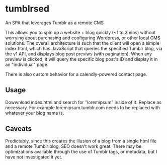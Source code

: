 # tumblrsed
An SPA that leverages Tumblr as a remote CMS

This allows you to spin up a website + blog quickly (~1 to 2mins) without worrying about purchasing and configuring Wordpress, or other local CMS solutions. The overall architecture is such that the client will open a simple index.html, which has JavaScript that queries the specified Tumblr blog, via the v1 API, and displays blog post previws (with pagination). When any preview is clicked, it will query the specific blog post's ID and display it in an "individual" page.

There is also custom behavior for a calendly-powered contact page.    

## Usage
Dowwnload index.html and search for "loremipsum" inside of it. Replace as necessary. 
For example loremipsum.tumblr.com needs to be replaced with whatever your blog name is. 

## Caveats
Predictably, since this creates the illusion of a blog from a single html file and a remote Tumblr blog, SEO doesn't work great. There may be optimizations available through the use of Tumblr tags, or metadata, but I have not investigated it yet. 
